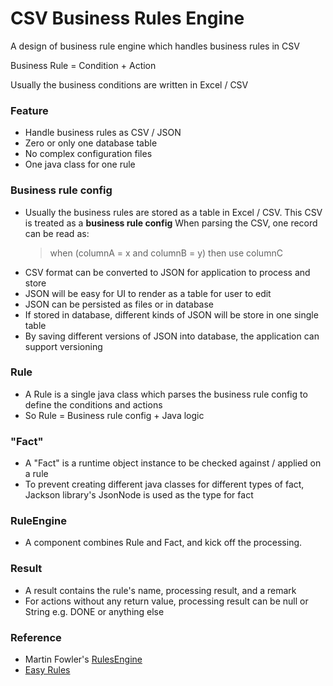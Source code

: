 # CSV Business Rules Engine
A design of business rule engine which handles business rules in CSV

Business Rule = Condition + Action

Usually the business conditions are written in Excel / CSV

### Feature
- Handle business rules as CSV / JSON
- Zero or only one database table 
- No complex configuration files
- One java class for one rule

### Business rule config
- Usually the business rules are stored as a table in Excel / CSV.
  This CSV is treated as a **business rule config**
  When parsing the CSV, one record can be read as: 
  > when (columnA = x and columnB = y) then use columnC
- CSV format can be converted to JSON for application to process and store
- JSON will be easy for UI to render as a table for user to edit
- JSON can be persisted as files or in database
- If stored in database, different kinds of JSON will be store in one single table
- By saving different versions of JSON into database, the application can support versioning

### Rule
- A Rule is a single java class which parses the business rule config to define the conditions and actions
- So Rule = Business rule config + Java logic

### "Fact"
- A "Fact" is a runtime object instance to be checked against / applied on a rule
- To prevent creating different java classes for different types of fact, Jackson library's JsonNode is used as the type for fact

### RuleEngine
- A component combines Rule and Fact, and kick off the processing.

### Result
- A result contains the rule's name, processing result, and a remark
- For actions without any return value, processing result can be null or String e.g. DONE or anything else

### Reference
- Martin Fowler's [RulesEngine](https://martinfowler.com/bliki/RulesEngine.html)
- [Easy Rules](https://github.com/j-easy/easy-rules) 